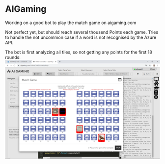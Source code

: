 # AIGaming
Working on a good bot to play the match game on aigaming.com

Not perfect yet, but should reach several thousend Points each game. 
Tries to handle the not uncommon case if a word is not recognised by the Azure API.

The bot is first analyzing all tiles, so not getting any points for the first 18 rounds:
![Picture how the bot is not getting any points](Capture_begin.PNG)

